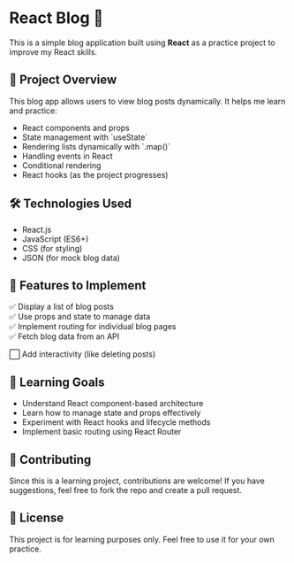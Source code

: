 # React Blog 📝

This is a simple blog application built using **React** as a practice project to improve my React skills.

## 🚀 Project Overview
This blog app allows users to view blog posts dynamically. It helps me learn and practice:
- React components and props
- State management with \`useState\`
- Rendering lists dynamically with \`.map()\`
- Handling events in React
- Conditional rendering
- React hooks (as the project progresses)

## 🛠️ Technologies Used
- React.js
- JavaScript (ES6+)
- CSS (for styling)
- JSON (for mock blog data)


## 📌 Features to Implement
✅ Display a list of blog posts  
✅ Use props and state to manage data  
✅ Implement routing for individual blog pages  
✅ Fetch blog data from an API 

⬜ Add interactivity (like deleting posts)  
  

## 🌱 Learning Goals
- Understand React component-based architecture
- Learn how to manage state and props effectively
- Experiment with React hooks and lifecycle methods
- Implement basic routing using React Router

## 🤝 Contributing
Since this is a learning project, contributions are welcome! If you have suggestions, feel free to fork the repo and create a pull request.

## 📜 License
This project is for learning purposes only. Feel free to use it for your own practice.
